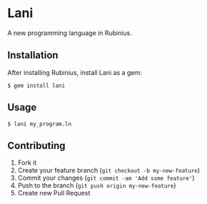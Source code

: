 # Lani

A new programming language in Rubinius.

## Installation

After installing Rubinius, install Lani as a gem:

    $ gem install lani

## Usage

    $ lani my_program.ln

## Contributing

1. Fork it
2. Create your feature branch (`git checkout -b my-new-feature`)
3. Commit your changes (`git commit -am 'Add some feature'`)
4. Push to the branch (`git push origin my-new-feature`)
5. Create new Pull Request
